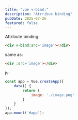 ```yaml
---
title: "vue v-bind:"
description: "Atrribue binding"
pubDate: 2025-07-26
featured: false
---
```


Attribute binding:

```html
<div v-bind:src='image'></div>
```

same as:


```html
<div :src='image'></div>
```

js:

```js
const app = Vue.createApp({
    data() {
        return {
            image: './image.png'
        }
    }
});
app.mount('#app');
```